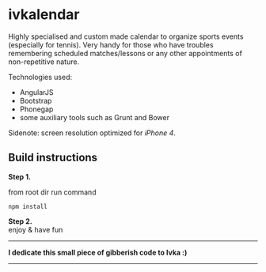 ivkalendar
=========

Highly specialised and custom made calendar to organize sports events (especially for tennis). Very handy for those who have troubles remembering scheduled matches/lessons or any other appointments of non-repetitive nature.

Technologies used:
  
 - AngularJS   
 - Bootstrap
 - Phonegap
 - some auxiliary tools such as Grunt and Bower

  
Sidenote: screen resolution optimized for *iPhone 4*.

Build instructions
------------
**Step 1.** 

from root dir run command

    npm install
**Step 2.**     
enjoy & have fun

----------
**I dedicate this small piece of gibberish code to Ivka :)**

----------

